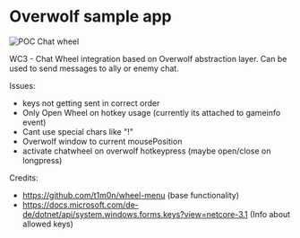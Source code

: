 # Overwolf sample app


![POC Chat wheel](poc_wc3_chat_wheel.gif)

WC3 - Chat Wheel integration based on Overwolf abstraction layer.
Can be used to send messages to ally or enemy chat.

Issues:
 - keys not getting sent in correct order
 - Only Open Wheel on hotkey usage (currently its attached to gameinfo event)
 - Cant use special chars like "!"
 - Overwolf window to current mousePosition
 - activate chatwheel on overwolf hotkeypress (maybe open/close on longpress)
 
Credits:
 - https://github.com/t1m0n/wheel-menu (base functionality)
 - https://docs.microsoft.com/de-de/dotnet/api/system.windows.forms.keys?view=netcore-3.1 (Info about allowed keys)